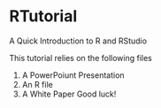 # RTutorial
A Quick Introduction to R and RStudio

This tutorial relies on the following files
1. A PowerPoiunt Presentation
2. An R file
3. A White Paper
Good luck!
